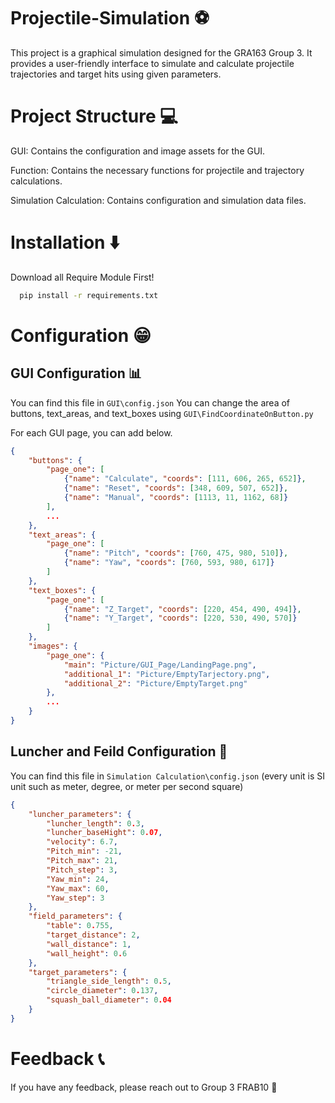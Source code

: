 # Projectile-Simulation ⚽
This project is a graphical simulation designed for the GRA163 Group 3. It provides a user-friendly interface to simulate and calculate projectile trajectories and target hits using given parameters.

# Project Structure 💻
GUI: Contains the configuration and image assets for the GUI.

Function: Contains the necessary functions for projectile and trajectory calculations.

Simulation Calculation: Contains configuration and simulation data files.

# Installation ⬇️
Download all Require Module First!
```bash
  pip install -r requirements.txt
```

# Configuration 😁
## GUI Configuration 📊
You can find this file  in ``GUI\config.json``
You can change the area of buttons, text_areas, and text_boxes using ``GUI\FindCoordinateOnButton.py``

For each GUI page, you can add below.
```json
{
    "buttons": {
        "page_one": [
            {"name": "Calculate", "coords": [111, 606, 265, 652]},
            {"name": "Reset", "coords": [348, 609, 507, 652]},
            {"name": "Manual", "coords": [1113, 11, 1162, 68]}
        ],
        ...
    },
    "text_areas": {
        "page_one": [
            {"name": "Pitch", "coords": [760, 475, 980, 510]},
            {"name": "Yaw", "coords": [760, 593, 980, 617]}
        ]
    },
    "text_boxes": {
        "page_one": [
            {"name": "Z_Target", "coords": [220, 454, 490, 494]},
            {"name": "Y_Target", "coords": [220, 530, 490, 570]}
        ]
    },
    "images": {
        "page_one": {
            "main": "Picture/GUI_Page/LandingPage.png",
            "additional_1": "Picture/EmptyTarjectory.png",
            "additional_2": "Picture/EmptyTarget.png"
        },
        ...
    }
}
```
## Luncher and Feild Configuration 🎯
You can find this file  in ``Simulation Calculation\config.json`` (every unit is SI unit such as meter, degree, or meter per second square)
```json
{
    "luncher_parameters": {
        "luncher_length": 0.3,
        "luncher_baseHight": 0.07,
        "velocity": 6.7,
        "Pitch_min": -21,
        "Pitch_max": 21,
        "Pitch_step": 3,        
        "Yaw_min": 24,
        "Yaw_max": 60,
        "Yaw_step": 3
    },
    "field_parameters": {
        "table": 0.755,
        "target_distance": 2,
        "wall_distance": 1,
        "wall_height": 0.6
    },
    "target_parameters": {
        "triangle_side_length": 0.5,
        "circle_diameter": 0.137,
        "squash_ball_diameter": 0.04
    }
}
```

# Feedback 📞
If you have any feedback, please reach out to Group 3 FRAB10 🙏
